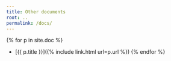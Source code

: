```yaml
---
title: Other documents
root: ..
permalink: /docs/
---
```

{% for p in site.doc %}
* [{{ p.title }}]({% include link.html url=p.url %})
{% endfor %}
